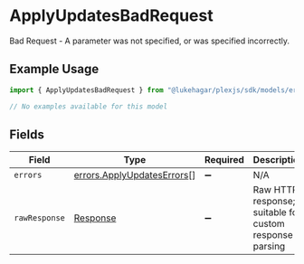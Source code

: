# ApplyUpdatesBadRequest

Bad Request - A parameter was not specified, or was specified incorrectly.

## Example Usage

```typescript
import { ApplyUpdatesBadRequest } from "@lukehagar/plexjs/sdk/models/errors";

// No examples available for this model
```

## Fields

| Field                                                                           | Type                                                                            | Required                                                                        | Description                                                                     |
| ------------------------------------------------------------------------------- | ------------------------------------------------------------------------------- | ------------------------------------------------------------------------------- | ------------------------------------------------------------------------------- |
| `errors`                                                                        | [errors.ApplyUpdatesErrors](../../../sdk/models/errors/applyupdateserrors.md)[] | :heavy_minus_sign:                                                              | N/A                                                                             |
| `rawResponse`                                                                   | [Response](https://developer.mozilla.org/en-US/docs/Web/API/Response)           | :heavy_minus_sign:                                                              | Raw HTTP response; suitable for custom response parsing                         |